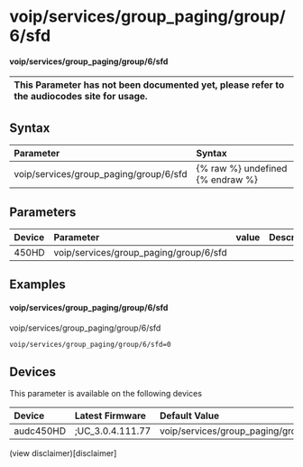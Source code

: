 ﻿---
description: voip/services/group_paging/group/6/sfd
search: false
---

# voip/services/group_paging/group/6/sfd

#### voip/services/group_paging/group/6/sfd


| This Parameter has not been documented yet, please refer to the audiocodes site for usage.  |
| :--- |

## Syntax
| Parameter | Syntax |
| :--- | :--- |
|voip/services/group_paging/group/6/sfd | {% raw %} undefined {% endraw %} |

## Parameters
|Device|Parameter|value|Description|
|:---|:---|:---|:---|
| 450HD | voip/services/group_paging/group/6/sfd |  |  |

## Examples
#### voip/services/group_paging/group/6/sfd

voip/services/group_paging/group/6/sfd

```
voip/services/group_paging/group/6/sfd=0
```

## Devices
This parameter is available on the following devices

| Device | Latest Firmware | Default Value |
|:---|:---|:---|
| audc450HD | ;UC_3.0.4.111.77 | voip/services/group_paging/group/6/sfd=0 

(view disclaimer)[disclaimer]
